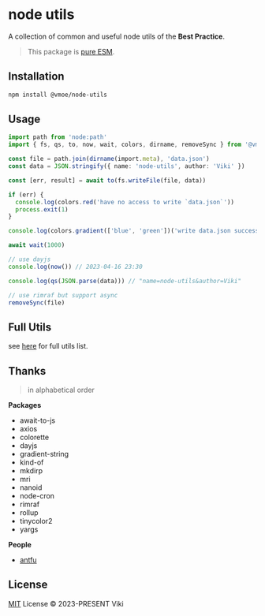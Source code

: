 # node utils

A collection of common and useful node utils of the **Best Practice**.

> This package is [pure ESM](https://gist.github.com/sindresorhus/a39789f98801d908bbc7ff3ecc99d99c).

## Installation

```bash
npm install @vmoe/node-utils
```

## Usage

```ts
import path from 'node:path'
import { fs, qs, to, now, wait, colors, dirname, removeSync } from '@vmoe/node-utils'

const file = path.join(dirname(import.meta), 'data.json')
const data = JSON.stringify({ name: 'node-utils', author: 'Viki' })

const [err, result] = await to(fs.writeFile(file, data))

if (err) {
  console.log(colors.red('have no access to write `data.json`'))
  process.exit(1)
}

console.log(colors.gradient(['blue', 'green'])('write data.json successfully'))

await wait(1000)

// use dayjs
console.log(now()) // 2023-04-16 23:30

console.log(qs(JSON.parse(data))) // "name=node-utils&author=Viki"

// use rimraf but support async
removeSync(file)
```

## Full Utils

see [here](https://github.com/vikiboss/node-utils/blob/main/src/index.ts) for full utils list.

## Thanks

> in alphabetical order

**Packages**

- await-to-js
- axios
- colorette
- dayjs
- gradient-string
- kind-of
- mkdirp
- mri
- nanoid
- node-cron
- rimraf
- rollup
- tinycolor2
- yargs

**People**

- [antfu](https://antfu.me)

## License

[MIT](LICENSE) License © 2023-PRESENT Viki
